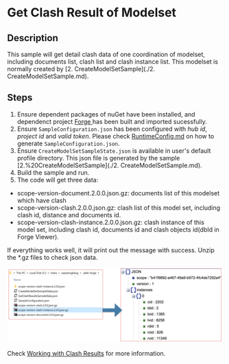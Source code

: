 # Get Clash Result of Modelset

## Description
This sample will get detail clash data of one coordination of modelset, including documents list, clash list and clash instance list. This modelset is normally created by [2. CreateModelSetSample](./2. CreateModelSetSample.md).

## Steps
1. Ensure dependent packages of nuGet have been installed, and dependenct project [Forge ](../samples/auxiliary/Forge) has been built and imported sucessfully. 
2. Ensure ` SampleConfiguration.json ` has been configured with _hub id_, _project id_ and _valid token_. Please check [RuntimeConfig.md](../RuntimeConfig.md) on how to generate ` SampleConfiguration.json `.
3. Ensure ` CreateModelSetSampleState.json ` is available in user's default profile directory. This json file is generated by the sample [2.%20CreateModelSetSample](./2. CreateModelSetSample.md).
4. Build the sample and run.
5. The code will get three data:  
  - scope-version-document.2.0.0.json.gz: documents list of this modelset which have clash
  - scope-version-clash.2.0.0.json.gz: clash list of this model set, including clash id, distance and documents id.
  - scope-version-clash-instance.2.0.0.json.gz: clash instance of this model set, including clash id, documents id and clash objects id(dbId in Forge Viewer).
 
If everything works well, it will print out the message with success. Unzip the *.gz files to check json data.

  <p align="center"><img src="./images/getclash.png" width="800"></p>   

Check [Working with Clash Results](https://forge.autodesk.com/en/docs/bim360/v1/tutorials/model-coordination/mc-tutorial-clash/) for more information.
